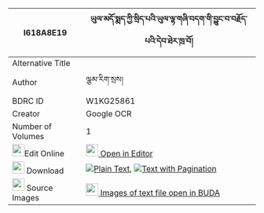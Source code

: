|I618A8E19|ཡུལ་མདོ་སྨད་ཀྱི་སྲིད་པའི་ཡུལ་ལྷ་གཞི་བདག་གི་བྱུང་བ་བརྗོད་པའི་དེབ་ཐེར་ཁྲ་བོ། 
| --- | --- 
|Alternative Title |
|Author| ལྕམ་རིག་སྲས།
|BDRC ID | W1KG25861
|Creator | Google OCR
|Number of Volumes| 1
|<img width="25" src="https://img.icons8.com/color/25/000000/edit-property.png">Edit Online| [<img width="25" src="https://avatars.githubusercontent.com/u/45091458?s=200&v=4"> Open in Editor](http://editor.openpecha.org/I618A8E19)
|<img width="25" src="https://img.icons8.com/fluent/48/000000/download-2.png"/>  Download | [![](https://img.icons8.com/color/20/000000/txt.png)Plain Text](https://github.com/Openpecha/I618A8E19/releases/download/v1/yul_dome_kyi_sipa_i_yullha_shy_plain_I618A8E19.zip), [![](https://img.icons8.com/color/20/000000/txt.png)Text with Pagination](https://github.com/Openpecha/I618A8E19/releases/download/v1/yul_dome_kyi_sipa_i_yullha_shy_pages_I618A8E19.zip)
|<img width="25" src="https://img.icons8.com/plasticine/100/000000/pictures-folder.png"/>  Source Images | [<img width="25" src="https://library.bdrc.io/icons/BUDA-small.svg"> Images of text file open in BUDA](https://library.bdrc.io/show/bdr:W1KG25861)
